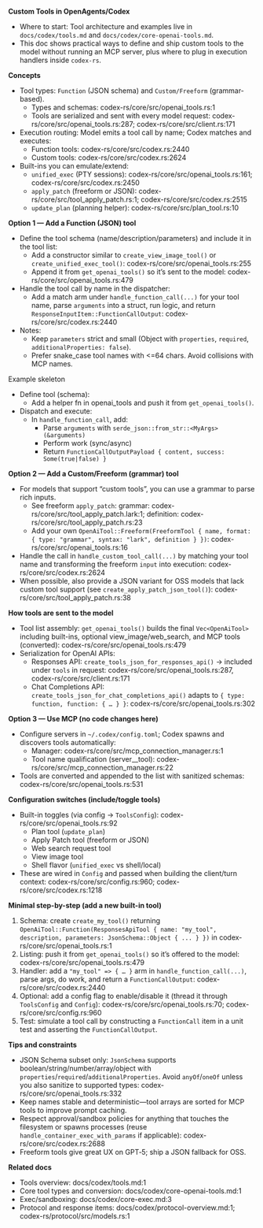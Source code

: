 **Custom Tools in OpenAgents/Codex**

- Where to start: Tool architecture and examples live in `docs/codex/tools.md` and `docs/codex/core-openai-tools.md`.
- This doc shows practical ways to define and ship custom tools to the model without running an MCP server, plus where to plug in execution handlers inside `codex-rs`.

**Concepts**
- Tool types: `Function` (JSON schema) and `Custom/Freeform` (grammar-based).
  - Types and schemas: codex-rs/core/src/openai_tools.rs:1
  - Tools are serialized and sent with every model request: codex-rs/core/src/openai_tools.rs:287; codex-rs/core/src/client.rs:171
- Execution routing: Model emits a tool call by name; Codex matches and executes:
  - Function tools: codex-rs/core/src/codex.rs:2440
  - Custom tools: codex-rs/core/src/codex.rs:2624
- Built-ins you can emulate/extend:
  - `unified_exec` (PTY sessions): codex-rs/core/src/openai_tools.rs:161; codex-rs/core/src/codex.rs:2450
  - `apply_patch` (freeform or JSON): codex-rs/core/src/tool_apply_patch.rs:1; codex-rs/core/src/codex.rs:2515
  - `update_plan` (planning helper): codex-rs/core/src/plan_tool.rs:10

**Option 1 — Add a Function (JSON) tool**
- Define the tool schema (name/description/parameters) and include it in the tool list:
  - Add a constructor similar to `create_view_image_tool()` or `create_unified_exec_tool()`: codex-rs/core/src/openai_tools.rs:255
  - Append it from `get_openai_tools()` so it’s sent to the model: codex-rs/core/src/openai_tools.rs:479
- Handle the tool call by name in the dispatcher:
  - Add a match arm under `handle_function_call(...)` for your tool name, parse `arguments` into a struct, run logic, and return `ResponseInputItem::FunctionCallOutput`: codex-rs/core/src/codex.rs:2440
- Notes:
  - Keep `parameters` strict and small (Object with `properties`, `required`, `additionalProperties: false`).
  - Prefer snake_case tool names with <=64 chars. Avoid collisions with MCP names.

Example skeleton
- Define tool (schema):
  - Add a helper fn in openai_tools and push it from `get_openai_tools()`.
- Dispatch and execute:
  - In `handle_function_call`, add:
    - Parse `arguments` with `serde_json::from_str::<MyArgs>(&arguments)`
    - Perform work (sync/async)
    - Return `FunctionCallOutputPayload { content, success: Some(true|false) }`

**Option 2 — Add a Custom/Freeform (grammar) tool**
- For models that support “custom tools”, you can use a grammar to parse rich inputs.
  - See freeform `apply_patch`: grammar: codex-rs/core/src/tool_apply_patch.lark:1; definition: codex-rs/core/src/tool_apply_patch.rs:23
  - Add your own `OpenAiTool::Freeform(FreeformTool { name, format: { type: "grammar", syntax: "lark", definition } })`: codex-rs/core/src/openai_tools.rs:16
- Handle the call in `handle_custom_tool_call(...)` by matching your tool name and transforming the freeform `input` into execution: codex-rs/core/src/codex.rs:2624
- When possible, also provide a JSON variant for OSS models that lack custom tool support (see `create_apply_patch_json_tool()`): codex-rs/core/src/tool_apply_patch.rs:38

**How tools are sent to the model**
- Tool list assembly: `get_openai_tools()` builds the final `Vec<OpenAiTool>` including built-ins, optional view_image/web_search, and MCP tools (converted): codex-rs/core/src/openai_tools.rs:479
- Serialization for OpenAI APIs:
  - Responses API: `create_tools_json_for_responses_api()` → included under `tools` in request: codex-rs/core/src/openai_tools.rs:287, codex-rs/core/src/client.rs:171
  - Chat Completions API: `create_tools_json_for_chat_completions_api()` adapts to `{ type: function, function: { … } }`: codex-rs/core/src/openai_tools.rs:302

**Option 3 — Use MCP (no code changes here)**
- Configure servers in `~/.codex/config.toml`; Codex spawns and discovers tools automatically:
  - Manager: codex-rs/core/src/mcp_connection_manager.rs:1
  - Tool name qualification (server__tool): codex-rs/core/src/mcp_connection_manager.rs:22
- Tools are converted and appended to the list with sanitized schemas: codex-rs/core/src/openai_tools.rs:531

**Configuration switches (include/toggle tools)**
- Built-in toggles (via config → `ToolsConfig`): codex-rs/core/src/openai_tools.rs:92
  - Plan tool (`update_plan`)
  - Apply Patch tool (freeform or JSON)
  - Web search request tool
  - View image tool
  - Shell flavor (`unified_exec` vs shell/local)
- These are wired in `Config` and passed when building the client/turn context: codex-rs/core/src/config.rs:960; codex-rs/core/src/codex.rs:1218

**Minimal step-by-step (add a new built-in tool)**
1) Schema: create `create_my_tool()` returning `OpenAiTool::Function(ResponsesApiTool { name: "my_tool", description, parameters: JsonSchema::Object { ... } })` in codex-rs/core/src/openai_tools.rs:1
2) Listing: push it from `get_openai_tools()` so it’s offered to the model: codex-rs/core/src/openai_tools.rs:479
3) Handler: add a `"my_tool" => { … }` arm in `handle_function_call(...)`, parse args, do work, and return a `FunctionCallOutput`: codex-rs/core/src/codex.rs:2440
4) Optional: add a config flag to enable/disable it (thread it through `ToolsConfig` and `Config`): codex-rs/core/src/openai_tools.rs:70; codex-rs/core/src/config.rs:960
5) Test: simulate a tool call by constructing a `FunctionCall` item in a unit test and asserting the `FunctionCallOutput`.

**Tips and constraints**
- JSON Schema subset only: `JsonSchema` supports boolean/string/number/array/object with `properties`/`required`/`additionalProperties`. Avoid `anyOf`/`oneOf` unless you also sanitize to supported types: codex-rs/core/src/openai_tools.rs:332
- Keep names stable and deterministic—tool arrays are sorted for MCP tools to improve prompt caching.
- Respect approval/sandbox policies for anything that touches the filesystem or spawns processes (reuse `handle_container_exec_with_params` if applicable): codex-rs/core/src/codex.rs:2688
- Freeform tools give great UX on GPT‑5; ship a JSON fallback for OSS.

**Related docs**
- Tools overview: docs/codex/tools.md:1
- Core tool types and conversion: docs/codex/core-openai-tools.md:1
- Exec/sandboxing: docs/codex/core-exec.md:3
- Protocol and response items: docs/codex/protocol-overview.md:1; codex-rs/protocol/src/models.rs:1

